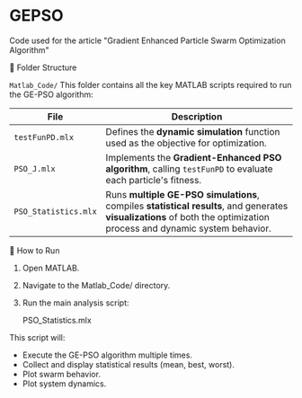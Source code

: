# GEPSO
Code used for the article "Gradient Enhanced Particle Swarm Optimization Algorithm"

📁 Folder Structure

`Matlab_Code/`
This folder contains all the key MATLAB scripts required to run the GE-PSO algorithm:

| File               | Description |
|--------------------|-------------|
| `testFunPD.mlx`    | Defines the **dynamic simulation** function used as the objective for optimization. |
| `PSO_J.mlx`        | Implements the **Gradient-Enhanced PSO algorithm**, calling `testFunPD` to evaluate each particle's fitness. |
| `PSO_Statistics.mlx` | Runs **multiple GE-PSO simulations**, compiles **statistical results**, and generates **visualizations** of both the optimization process and dynamic system behavior. |


🚀 How to Run

1. Open MATLAB.
2. Navigate to the Matlab_Code/ directory.
3. Run the main analysis script:
    
    PSO_Statistics.mlx
    

This script will:
- Execute the GE-PSO algorithm multiple times.
- Collect and display statistical results (mean, best, worst).
- Plot swarm behavior.
- Plot system dynamics.
